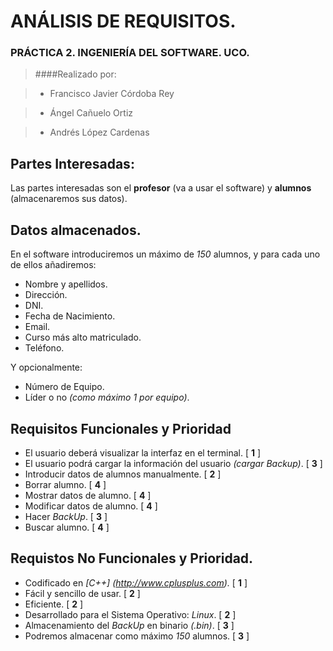 # ANÁLISIS DE REQUISITOS.

### PRÁCTICA 2. INGENIERÍA DEL SOFTWARE. UCO.
> ####Realizado por:

> * Francisco Javier Córdoba Rey

> * Ángel Cañuelo Ortiz

> * Andrés López Cardenas


## Partes Interesadas:
Las partes interesadas son el **profesor** (va a usar el software) y **alumnos** (almacenaremos sus datos).

## Datos almacenados.

En el software introduciremos un máximo de _150_ alumnos, y para cada uno de ellos añadiremos:

* Nombre y apellidos.
* Dirección.
* DNI.
* Fecha de Nacimiento.
* Email.
* Curso más alto matriculado.
* Teléfono.

Y opcionalmente:

* Número de Equipo.
* Líder o no _(como máximo 1 por equipo)_.

## Requisitos Funcionales y Prioridad
* El usuario deberá visualizar la interfaz en el terminal. [ **1** ]
* El usuario podrá cargar la información del usuario _(cargar Backup)_. [ **3** ]
* Introducir datos de alumnos manualmente. [ **2** ]
* Borrar alumno. [ **4** ]
* Mostrar datos de alumno. [ **4** ]
* Modificar datos de alumno. [ **4** ]
* Hacer _BackUp_. [ **3** ]
* Buscar alumno. [ **4** ]

## Requistos No Funcionales y Prioridad.
* Codificado en _[C++] (http://www.cplusplus.com)._ [ **1** ]
* Fácil y sencillo de usar. [ **2** ]
* Eficiente. [ **2** ]
* Desarrollado para el Sistema Operativo: _Linux_. [ **2** ]
* Almacenamiento del _BackUp_ en binario _(.bin)_. [ **3** ]
* Podremos almacenar como máximo _150_ alumnos. [ **3** ]